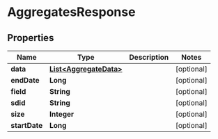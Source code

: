 
# AggregatesResponse

## Properties
Name | Type | Description | Notes
------------ | ------------- | ------------- | -------------
**data** | [**List&lt;AggregateData&gt;**](AggregateData.md) |  |  [optional]
**endDate** | **Long** |  |  [optional]
**field** | **String** |  |  [optional]
**sdid** | **String** |  |  [optional]
**size** | **Integer** |  |  [optional]
**startDate** | **Long** |  |  [optional]



